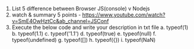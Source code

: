 1. List 5 difference between Browser JS(console) v Nodejs
2. watch & summary 5 points -
https://www.youtube.com/watch?v=SmE4OwHztCc&ab_channel=JSConf
3. Execute the below code and write your description in txt file
a. typeof(1)
b. typeof(1.1)
c. typeof('1.1')
d. typeof(true)
e. typeof(null)
f. typeof(undefined)
g. typeof([])
h. typeof({})
i. typeof(NaN)
